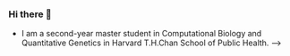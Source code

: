 ### Hi there 👋

- I am a second-year master student in Computational Biology and Quantitative Genetics in Harvard T.H.Chan School of Public Health.
-->
